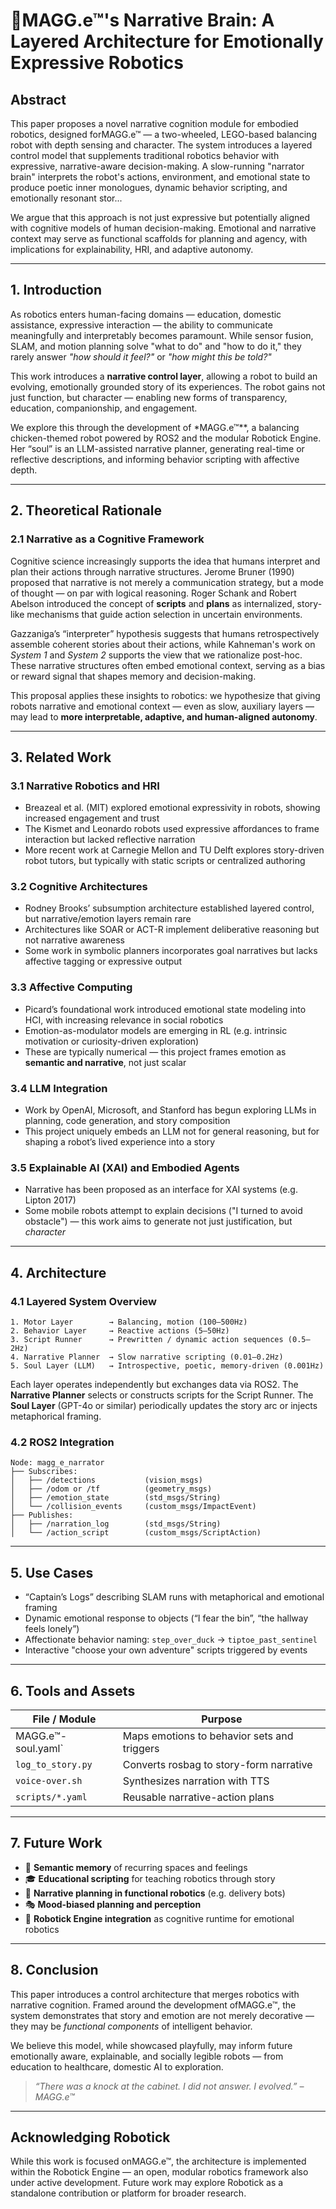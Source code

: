 
# 🐔MAGG.e™'s Narrative Brain: A Layered Architecture for Emotionally Expressive Robotics

## Abstract

This paper proposes a novel narrative cognition module for embodied robotics, designed forMAGG.e™ — a two-wheeled, LEGO-based balancing robot with depth sensing and character. The system introduces a layered control model that supplements traditional robotics behavior with expressive, narrative-aware decision-making. A slow-running "narrator brain" interprets the robot's actions, environment, and emotional state to produce poetic inner monologues, dynamic behavior scripting, and emotionally resonant stor...

We argue that this approach is not just expressive but potentially aligned with cognitive models of human decision-making. Emotional and narrative context may serve as functional scaffolds for planning and agency, with implications for explainability, HRI, and adaptive autonomy.

---

## 1. Introduction

As robotics enters human-facing domains — education, domestic assistance, expressive interaction — the ability to communicate meaningfully and interpretably becomes paramount. While sensor fusion, SLAM, and motion planning solve "what to do" and "how to do it," they rarely answer *"how should it feel?"* or *"how might this be told?"*

This work introduces a **narrative control layer**, allowing a robot to build an evolving, emotionally grounded story of its experiences. The robot gains not just function, but character — enabling new forms of transparency, education, companionship, and engagement.

We explore this through the development of *MAGG.e™**, a balancing chicken-themed robot powered by ROS2 and the modular Robotick Engine. Her “soul” is an LLM-assisted narrative planner, generating real-time or reflective descriptions, and informing behavior scripting with affective depth.

---

## 2. Theoretical Rationale

### 2.1 Narrative as a Cognitive Framework

Cognitive science increasingly supports the idea that humans interpret and plan their actions through narrative structures. Jerome Bruner (1990) proposed that narrative is not merely a communication strategy, but a mode of thought — on par with logical reasoning. Roger Schank and Robert Abelson introduced the concept of **scripts** and **plans** as internalized, story-like mechanisms that guide action selection in uncertain environments.

Gazzaniga’s “interpreter” hypothesis suggests that humans retrospectively assemble coherent stories about their actions, while Kahneman's work on *System 1* and *System 2* supports the view that we rationalize post-hoc. These narrative structures often embed emotional context, serving as a bias or reward signal that shapes memory and decision-making.

This proposal applies these insights to robotics: we hypothesize that giving robots narrative and emotional context — even as slow, auxiliary layers — may lead to **more interpretable, adaptive, and human-aligned autonomy**.

---

## 3. Related Work

### 3.1 Narrative Robotics and HRI

- Breazeal et al. (MIT) explored emotional expressivity in robots, showing increased engagement and trust
- The Kismet and Leonardo robots used expressive affordances to frame interaction but lacked reflective narration
- More recent work at Carnegie Mellon and TU Delft explores story-driven robot tutors, but typically with static scripts or centralized authoring

### 3.2 Cognitive Architectures

- Rodney Brooks’ subsumption architecture established layered control, but narrative/emotion layers remain rare
- Architectures like SOAR or ACT-R implement deliberative reasoning but not narrative awareness
- Some work in symbolic planners incorporates goal narratives but lacks affective tagging or expressive output

### 3.3 Affective Computing

- Picard’s foundational work introduced emotional state modeling into HCI, with increasing relevance in social robotics
- Emotion-as-modulator models are emerging in RL (e.g. intrinsic motivation or curiosity-driven exploration)
- These are typically numerical — this project frames emotion as **semantic and narrative**, not just scalar

### 3.4 LLM Integration

- Work by OpenAI, Microsoft, and Stanford has begun exploring LLMs in planning, code generation, and story composition
- This project uniquely embeds an LLM not for general reasoning, but for shaping a robot’s lived experience into a story

### 3.5 Explainable AI (XAI) and Embodied Agents

- Narrative has been proposed as an interface for XAI systems (e.g. Lipton 2017)
- Some mobile robots attempt to explain decisions ("I turned to avoid obstacle") — this work aims to generate not just justification, but *character*

---

## 4. Architecture

### 4.1 Layered System Overview

```plaintext
1. Motor Layer        → Balancing, motion (100–500Hz)
2. Behavior Layer     → Reactive actions (5–50Hz)
3. Script Runner      → Prewritten / dynamic action sequences (0.5–2Hz)
4. Narrative Planner  → Slow narrative scripting (0.01–0.2Hz)
5. Soul Layer (LLM)   → Introspective, poetic, memory-driven (0.001Hz)
```

Each layer operates independently but exchanges data via ROS2. The **Narrative Planner** selects or constructs scripts for the Script Runner. The **Soul Layer** (GPT-4o or similar) periodically updates the story arc or injects metaphorical framing.

### 4.2 ROS2 Integration

```plaintext
Node: magg_e_narrator
├── Subscribes:
│   ├── /detections           (vision_msgs)
│   ├── /odom or /tf          (geometry_msgs)
│   ├── /emotion_state        (std_msgs/String)
│   └── /collision_events     (custom_msgs/ImpactEvent)
├── Publishes:
│   ├── /narration_log        (std_msgs/String)
│   └── /action_script        (custom_msgs/ScriptAction)
```

---

## 5. Use Cases

- “Captain’s Logs” describing SLAM runs with metaphorical and emotional framing
- Dynamic emotional response to objects (“I fear the bin”, “the hallway feels lonely”)
- Affectionate behavior naming: `step_over_duck` → `tiptoe_past_sentinel`
- Interactive "choose your own adventure" scripts triggered by events

---

## 6. Tools and Assets

| File / Module | Purpose |
|---------------|---------|
| MAGG.e™-soul.yaml` | Maps emotions to behavior sets and triggers |
| `log_to_story.py` | Converts rosbag to story-form narrative |
| `voice-over.sh` | Synthesizes narration with TTS |
| `scripts/*.yaml` | Reusable narrative-action plans |

---

## 7. Future Work

- 🧠 **Semantic memory** of recurring spaces and feelings
- 🎓 **Educational scripting** for teaching robotics through story
- 🤖 **Narrative planning in functional robotics** (e.g. delivery bots)
- 🎭 **Mood-biased planning and perception**
- 🧠 **Robotick Engine integration** as cognitive runtime for emotional robotics

---

## 8. Conclusion

This paper introduces a control architecture that merges robotics with narrative cognition. Framed around the development ofMAGG.e™, the system demonstrates that story and emotion are not merely decorative — they may be *functional components* of intelligent behavior.

We believe this model, while showcased playfully, may inform future emotionally aware, explainable, and socially legible robots — from education to healthcare, domestic AI to exploration.

> *“There was a knock at the cabinet. I did not answer. I evolved.” –MAGG.e™*

---

## Acknowledging Robotick

While this work is focused onMAGG.e™, the architecture is implemented within the Robotick Engine — an open, modular robotics framework also under active development. Future work may explore Robotick as a standalone contribution or platform for broader research.


